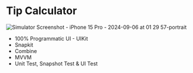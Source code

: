 # Tip Calculator
![Simulator Screenshot - iPhone 15 Pro - 2024-09-06 at 01 29 57-portrait](https://github.com/user-attachments/assets/1d4c4a79-c4eb-4d71-9049-21f6afc475da)

* 100% Programmatic UI - UIKit
* Snapkit
* Combine
* MVVM
* Unit Test, Snapshot Test & UI Test

